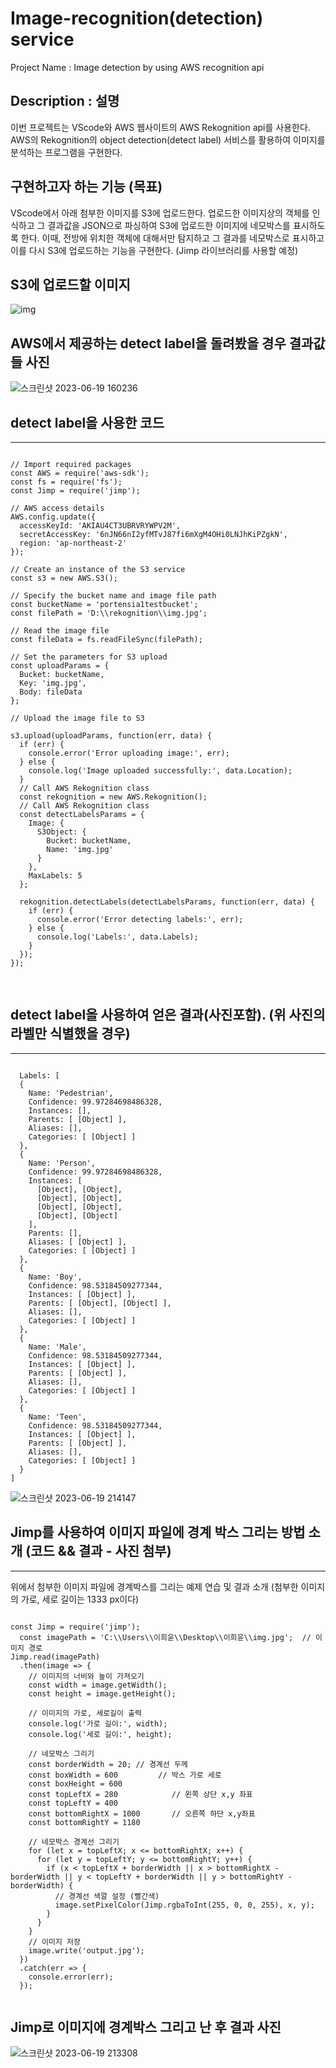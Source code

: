 # Image-recognition(detection) service
Project Name : Image detection by using AWS recognition api

## Description : 설명
이번 프로젝트는 VScode와 AWS 웹사이트의 AWS Rekognition api를 사용한다.
AWS의 Rekognition의 object detection(detect label) 서비스를 활용하여 이미지를 분석하는 프로그램을 구현한다.

## 구현하고자 하는 기능 (목표)
VScode에서 아래 첨부한 이미지를 S3에 업로드한다.
업로드한 이미지상의 객체를 인식하고 그 결과값을 JSON으로 파싱하여 S3에 업로드한 이미지에 네모박스를 표시하도록 한다.
이때, 전방에 위치한 객체에 대해서만 탐지하고 그 결과를 네모박스로 표시하고 이를 다시 S3에 업로드하는 기능을 구현한다. (Jimp 라이브러리를 사용할 예정)


## S3에 업로드할 이미지
![img](https://github.com/dude1599/Image-recognition-detection-service/assets/133233495/2789dead-c300-4bda-9288-b06dd1b98b8c)

## AWS에서 제공하는 detect label을 돌려봤을 경우 결과값들 사진
![스크린샷 2023-06-19 160236](https://github.com/dude1599/Image-recognition-detection-service/assets/133233495/9ec9b1d2-2f04-435a-ae36-073ea454eaa8)


## detect label을 사용한 코드
-----------------------------------------------------------------------------------------------
<pre>
<code>
// Import required packages
const AWS = require('aws-sdk');
const fs = require('fs');
const Jimp = require('jimp');

// AWS access details
AWS.config.update({
  accessKeyId: 'AKIAU4CT3UBRVRYWPV2M',
  secretAccessKey: '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',
  region: 'ap-northeast-2'
});

// Create an instance of the S3 service
const s3 = new AWS.S3();

// Specify the bucket name and image file path
const bucketName = 'portensia1testbucket';
const filePath = 'D:\\rekognition\\img.jpg';

// Read the image file
const fileData = fs.readFileSync(filePath);

// Set the parameters for S3 upload
const uploadParams = {
  Bucket: bucketName,
  Key: 'img.jpg',
  Body: fileData
};

// Upload the image file to S3

s3.upload(uploadParams, function(err, data) {
  if (err) {
    console.error('Error uploading image:', err);
  } else {
    console.log('Image uploaded successfully:', data.Location);
  }
  // Call AWS Rekognition class
  const rekognition = new AWS.Rekognition();
  // Call AWS Rekognition class
  const detectLabelsParams = {
    Image: {
      S3Object: {
        Bucket: bucketName,
        Name: 'img.jpg'
      }
    },
    MaxLabels: 5
  };

  rekognition.detectLabels(detectLabelsParams, function(err, data) {
    if (err) {
      console.error('Error detecting labels:', err);
    } else {
      console.log('Labels:', data.Labels);
    }
  });
});

</code>
</pre>

  
## detect label을 사용하여 얻은 결과(사진포함). (위 사진의 라벨만 식별했을 경우)
----------------------------------------------------------------------------------------------------------
<pre><code>
  Labels: [
  {
    Name: 'Pedestrian',
    Confidence: 99.97284698486328,
    Instances: [],
    Parents: [ [Object] ],
    Aliases: [],
    Categories: [ [Object] ]
  },
  {
    Name: 'Person',
    Confidence: 99.97284698486328,
    Instances: [
      [Object], [Object],
      [Object], [Object],
      [Object], [Object],
      [Object], [Object]
    ],
    Parents: [],
    Aliases: [ [Object] ],
    Categories: [ [Object] ]
  },
  {
    Name: 'Boy',
    Confidence: 98.53184509277344,
    Instances: [ [Object] ],
    Parents: [ [Object], [Object] ],
    Aliases: [],
    Categories: [ [Object] ]
  },
  {
    Name: 'Male',
    Confidence: 98.53184509277344,
    Instances: [ [Object] ],
    Parents: [ [Object] ],
    Aliases: [],
    Categories: [ [Object] ]
  },
  {
    Name: 'Teen',
    Confidence: 98.53184509277344,
    Instances: [ [Object] ],
    Parents: [ [Object] ],
    Aliases: [],
    Categories: [ [Object] ]
  }
]
</code></pre>



![스크린샷 2023-06-19 214147](https://github.com/dude1599/Image-recognition-detection-service/assets/133233495/02942876-0d00-4014-985a-cbe719fdc49c)

  
  ## Jimp를 사용하여 이미지 파일에 경계 박스 그리는 방법 소개 (코드 && 결과 - 사진 첨부)
  -----------------------------------------------------------------------------------------------
  위에서 첨부한 이미지 파일에 경계박스를 그리는 예제 연습 및 결과 소개
  (첨부한 이미지의 가로, 세로 길이는 1333 px이다)
  <pre><code>
const Jimp = require('jimp');
  const imagePath = 'C:\\Users\\이희윤\\Desktop\\이희윤\\img.jpg';  // 이미지 경로
Jimp.read(imagePath)
  .then(image => {
    // 이미지의 너비와 높이 가져오기
    const width = image.getWidth();
    const height = image.getHeight();

    // 이미지의 가로, 세로길이 출력
    console.log('가로 길이:', width);
    console.log('세로 길이:', height);

    // 네모박스 그리기
    const borderWidth = 20; // 경계선 두께
    const boxWidth = 600         // 박스 가로 세로
    const boxHeight = 600
    const topLeftX = 280            // 왼쪽 상단 x,y 좌표
    const topLeftY = 400
    const bottomRightX = 1000       // 오른쪽 하단 x,y좌표
    const bottomRightY = 1180

    // 네모박스 경계선 그리기
    for (let x = topLeftX; x <= bottomRightX; x++) {
      for (let y = topLeftY; y <= bottomRightY; y++) {
        if (x < topLeftX + borderWidth || x > bottomRightX - borderWidth || y < topLeftY + borderWidth || y > bottomRightY - borderWidth) {
          // 경계선 색깔 설정 (빨간색)
          image.setPixelColor(Jimp.rgbaToInt(255, 0, 0, 255), x, y);
        }
      }
    }
    // 이미지 저장
    image.write('output.jpg');
  })
  .catch(err => {
    console.error(err);
  });
  </code></pre>

## Jimp로 이미지에 경계박스 그리고 난 후 결과 사진
![스크린샷 2023-06-19 213308](https://github.com/dude1599/Image-recognition-detection-service/assets/133233495/d0ddd8f7-f852-49b0-bc3d-4129b0f4127e)



   

  
